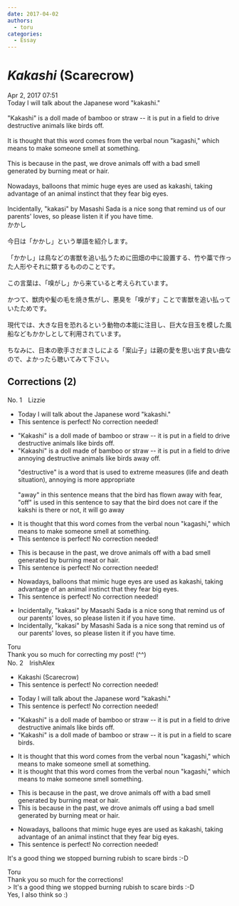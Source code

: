 ```yaml
---
date: 2017-04-02
authors:
  - toru
categories:
  - Essay
---
```


<h1 id="subject_show"><strong><em>Kakashi</strong></em> (Scarecrow)</h1>
<div class="date">Apr 2, 2017 07:51</div>
<div id="post"><div id="body_show_ori">
Today I will talk about the Japanese word "kakashi."<br/><br/>"Kakashi" is a doll made of bamboo or straw -- it is put in a field to drive destructive animals like birds off. <br/><br/>It is thought that this word comes from the verbal noun "kagashi," which means to make someone smell at something.<br/><br/>This is because in the past, we drove animals off with a bad smell generated by burning meat or hair.<br/><br/>Nowadays, balloons that mimic huge eyes are used as kakashi, taking advantage of an animal instinct that they fear big eyes.<br/><br/>Incidentally, "kakasi" by Masashi Sada is a nice song that remind us of our parents' loves, so please listen it if you have time.
</div></div>

<!-- more -->

<div id="post_ja"><div id="body_show_mo">
かかし<br/><br/>今日は「かかし」という単語を紹介します。<br/><br/>「かかし」は鳥などの害獣を追い払うために田畑の中に設置する、竹や藁で作った人形やそれに類するもののことです。<br/><br/>この言葉は、「嗅がし」から来ていると考えられています。<br/><br/>かつて、獣肉や髪の毛を焼き焦がし、悪臭を「嗅がす」ことで害獣を追い払っていたためです。<br/><br/>現代では、大きな目を恐れるという動物の本能に注目し、巨大な目玉を模した風船などもかかしとして利用されています。<br/><br/>ちなみに、日本の歌手さだまさしによる「案山子」は親の愛を思い出す良い曲なので、よかったら聴いてみて下さい。
</div></div>

## Corrections (2)
<div id="block"><div class="first_name"> No. 1　<span class="just_name">Lizzie</span></div><div id="block2">
<ul class="correction_field">
<li class="incorrect">Today I will talk about the Japanese word "kakashi."</li>
<li class="corrected perfect">This sentence is perfect! No correction needed!</li>
</ul>
<ul class="correction_field">
<li class="incorrect">"Kakashi" is a doll made of bamboo or straw -- it is put in a field to drive destructive animals like birds off.</li>
<li class="corrected correct">
"Kakashi" is a doll made of bamboo or straw -- it is put in a field to drive <span class="f_red">annoying</span> <span class="sline">destructive</span> animals like birds <span class="f_red">away</span> <span class="sline">off</span>.
<p class="correction_comment">"destructive" is a word that is used to extreme measures (life and death situation), annoying is more appropriate<br/><br/>"away" in this sentence means that the bird has flown away with fear, "off" is used in this sentence to say that the bird does not care if the kakshi is there or not, it will go away</p>
</li>
</ul>
<ul class="correction_field">
<li class="incorrect">It is thought that this word comes from the verbal noun "kagashi," which means to make someone smell at something.</li>
<li class="corrected perfect">This sentence is perfect! No correction needed!</li>
</ul>
<ul class="correction_field">
<li class="incorrect">This is because in the past, we drove animals off with a bad smell generated by burning meat or hair.</li>
<li class="corrected perfect">This sentence is perfect! No correction needed!</li>
</ul>
<ul class="correction_field">
<li class="incorrect">Nowadays, balloons that mimic huge eyes are used as kakashi, taking advantage of an animal instinct that they fear big eyes.</li>
<li class="corrected perfect">This sentence is perfect! No correction needed!</li>
</ul>
<ul class="correction_field">
<li class="incorrect">Incidentally, "kakasi" by Masashi Sada is a nice song that remind us of our parents' loves, so please listen it if you have time.</li>
<li class="corrected correct">
Incidentally, "kakasi" by Masashi Sada is a nice song that remind us of our parents' love<span class="sline">s</span>, so please listen it if you have time.
</li>
</ul>
</div><div class="name"><span class="just_name">Toru</span><br>
Thank you so much for correcting my post! (^^)
</div>
</div>
<div id="block"><div class="first_name"> No. 2　<span class="just_name">IrishAlex</span></div><div id="block2">
<ul class="correction_field">
<li class="incorrect">Kakashi (Scarecrow)</li>
<li class="corrected perfect">This sentence is perfect! No correction needed!</li>
</ul>
<ul class="correction_field">
<li class="incorrect">Today I will talk about the Japanese word "kakashi."</li>
<li class="corrected perfect">This sentence is perfect! No correction needed!</li>
</ul>
<ul class="correction_field">
<li class="incorrect">"Kakashi" is a doll made of bamboo or straw -- it is put in a field to drive destructive animals like birds off.</li>
<li class="corrected correct">
"Kakashi" is a doll made of bamboo or straw -- it is put in a field to <span class="f_blue">scare birds</span>.
</li>
</ul>
<ul class="correction_field">
<li class="incorrect">It is thought that this word comes from the verbal noun "kagashi," which means to make someone smell at something.</li>
<li class="corrected correct">
It is thought that this word comes from the verbal noun "kagashi," which means to make someone smell something.
</li>
</ul>
<ul class="correction_field">
<li class="incorrect">This is because in the past, we drove animals off with a bad smell generated by burning meat or hair.</li>
<li class="corrected correct">
This is because in the past, we drove animals off <span class="f_blue">using </span>a bad smell generated by burning meat or hair.
</li>
</ul>
<ul class="correction_field">
<li class="incorrect">Nowadays, balloons that mimic huge eyes are used as kakashi, taking advantage of an animal instinct that they fear big eyes.</li>
<li class="corrected perfect">This sentence is perfect! No correction needed!</li>
</ul>
<p class="comment_small">
 It's a good thing we stopped burning rubish to scare birds :-D
</p>

</div><div class="name"><span class="just_name">Toru</span><br>
Thank you so much for the corrections!<br/>&gt; It's a good thing we stopped burning rubish to scare birds :-D<br/>Yes, I also think so :)
</div>
</div>
